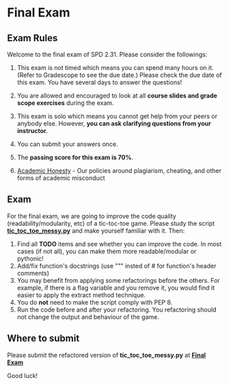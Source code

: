 # Final Exam


## Exam Rules

Welcome to the final exam of SPD 2.31. Please consider the followings:

1. This exam is not timed which means you can spend many hours on it. (Refer to Gradescope to see the due date.)
 Please check the due date of this exam. You have several days to answer the questions!
2. You are allowed and encouraged to look at all **course slides and grade scope exercises** during the exam. 
3. This exam is solo which means you cannot get help from your peers or anybody else. However, **you can ask clarifying questions from your instructor.**

4. You can submit your answers once.
5.  The **passing score for this exam is 70%**.
6.  [Academic Honesty](https://docs.google.com/document/d/1a1i2jwXqx__URpWvUf8z8E9iwcdJ05QsPnbjs7Z83Us/preview#heading=h.tnqf375z978y) - Our policies around plagiarism, cheating, and other forms of academic misconduct

##  Exam

For the final exam, we are going to improve the code quality (readability/modularity, etc) of a tic-toc-toe game. Please study the script **[tic_toc_toe_messy.py](./tic_toc_toe_messy.py)** and make yourself familiar with it. Then:

1. Find all **TODO** items and see whether you can improve the code. In most cases (if not all), you can make them more readable/modular or pythonic!
2. Add/fix function's docstrings (use """ insted of # for function's header comments)
3. You may benefit from applying some refactorings before the others. For example, if there is a flag variable and you remove it, you would find it easier to apply the extract method technique.
4. You do **not** need to make the script comply with PEP 8.
5. Run the code before and after your refactoring. You refactoring should not change the output and behaviour of the game.

## Where to submit

Please submit the refactored version of **tic_toc_toe_messy.py** at **[Final Exam](https://www.gradescope.com/courses/206382/assignments/1065830)**

Good luck!